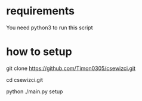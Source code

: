 # requirements
You need python3 to run this script

# how to setup

git clone https://github.com/Timon0305/csewizci.git

cd csewizci.git

python ./main.py setup
